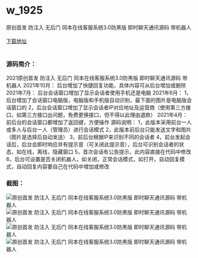 # w_1925
原创首发 防注入 无后门 同本在线客服系统3.0防黑版 即时聊天通讯源码 带机器人
<br/></br>
[下载地址](https://www.uuid2.com/1925.html "下载地址")
<br/></br>
<h3>源码简介：</h3>
<p>2021原创首发 防注入 无后门 同本在线客服系统3.0防黑版 即时聊天通讯源码 带机器人
2021年10月：
后台增加了快捷回复功能，具体内容可从后台增加或删除
2021年7月：
后台会话窗口增加了显示会话者使用手机还是电脑
2021年6月：
1，后台增加了会话窗口电脑版，电脑版和手机版自动识别，最下面的图片是电脑版会话窗口的
2，后台会话窗口增加了显示会话者IP对应地址及运营商（使用第三方接口，如第三方接口出问题，免费更换接口，但不得以此理由退款）
2021年4月：
前后台的会话窗口都增加了返回键，方便操作
源码说明：
1，此版本采用前台一人或多人与后台一人（管理员）进行会话模式
2，此版本前后台只能发送文字和图片（图片是选择后自动发送）
3，前后台根据IP来识别不同的会话者
4，前台发起会话后，后台会即时响应并有提示音（可关闭此提示音），后台可识别会话者的状态，如在线，离线，隐藏窗口
5，首次会话有公告提示，此内容直接在代码中修改
6，后台可设置是否关闭机器人，如关闭，正常会话模式，如打开，自动回复模式，自动回复内容要自己在代码中增加或修改<p>
<p> <p>
<p>  <p>
<h3>截图：</h3>
<img src="https://www.uuid2.com/wp-content/uploads/img/202203/1c3fa98423.png" alt="原创首发 防注入 无后门 同本在线客服系统3.0防黑版 即时聊天通讯源码 带机器人"><img src="https://www.uuid2.com/wp-content/uploads/img/202203/1c3fa98414.png" alt="原创首发 防注入 无后门 同本在线客服系统3.0防黑版 即时聊天通讯源码 带机器人"><img src="https://www.uuid2.com/wp-content/uploads/img/202203/7b8e2f7205.png" alt="原创首发 防注入 无后门 同本在线客服系统3.0防黑版 即时聊天通讯源码 带机器人"><img src="https://www.uuid2.com/wp-content/uploads/img/202203/7b8e2f7379.png" alt="原创首发 防注入 无后门 同本在线客服系统3.0防黑版 即时聊天通讯源码 带机器人">
